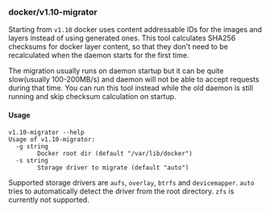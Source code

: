 ### docker/v1.10-migrator

Starting from `v1.10` docker uses content addressable IDs for the images and layers instead of using generated ones. This tool calculates SHA256 checksums for docker layer content, so that they don't need to be recalculated when the daemon starts for the first time.

The migration usually runs on daemon startup but it can be quite slow(usually 100-200MB/s) and daemon will not be able to accept requests during that time. You can run this tool instead while the old daemon is still running and skip checksum calculation on startup.

#### Usage

```
v1.10-migrator --help
Usage of v1.10-migrator:
  -g string
    	Docker root dir (default "/var/lib/docker")
  -s string
    	Storage driver to migrate (default "auto")
```

Supported storage drivers are `aufs`, `overlay`, `btrfs` and `devicemapper`. `auto` tries to automatically detect the driver from the root directory. `zfs` is currently not supported.
